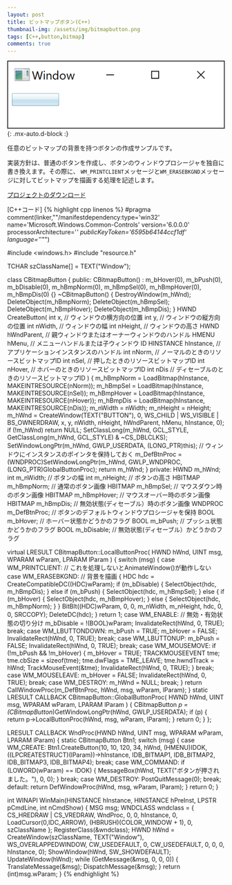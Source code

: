 ```yaml
---
layout: post
title: ビットマップボタン(C++)
thumbnail-img: /assets/img/bitmapbutton.png
tags: [C++,button,bitmap]
comments: true
---
```


![](/assets/img/bitmapbutton.png){: .mx-auto.d-block :}

任意のビットマップの背景を持つボタンの作成サンプルです。

実装方針は、普通のボタンを作成し、ボタンのウィンドウプロシージャを独自に書き換えます。その際に、
`WM_PRINTCLIENT`メッセージと`WM_ERASEBKGND`メッセージに対してビットマップを描画する処理を記述します。

[プロジェクトのダウンロード](https://github.com/kenjinote/BitmapButton/archive/master.zip)

[C++コード]
{% highlight cpp linenos %}
#pragma comment(linker,"\"/manifestdependency:type='win32' name='Microsoft.Windows.Common-Controls' version='6.0.0.0' processorArchitecture='*' publicKeyToken='6595b64144ccf1df' language='*'\"")

#include <windows.h>
#include "resource.h"

TCHAR szClassName[] = TEXT("Window");

class CBitmapButton
{
public:
  CBitmapButton() :
  m_bHover(0),
  m_bPush(0),
  m_bDisable(0),
  m_hBmpNorm(0),
  m_hBmpSel(0),
  m_hBmpHover(0),
  m_hBmpDis(0) {}
  ~CBitmapButton() {
    DestroyWindow(m_hWnd);
    DeleteObject(m_hBmpNorm);
    DeleteObject(m_hBmpSel);
    DeleteObject(m_hBmpHover);
    DeleteObject(m_hBmpDis);
  }
  HWND CreateButton(
    int x,               // ウィンドウの横方向の位置
    int y,               // ウィンドウの縦方向の位置
    int nWidth,          // ウィンドウの幅
    int nHeight,         // ウィンドウの高さ
    HWND hWndParent,     // 親ウィンドウまたはオーナーウィンドウのハンドル
    HMENU hMenu,         // メニューハンドルまたは子ウィンドウ ID
    HINSTANCE hInstance, // アプリケーションインスタンスのハンドル
    int nNorm,           // ノーマルのときのリソースビットマップID
    int nSel,            // 押したときのリソースビットマップID
    int nHover,          // ホバーのときのリソースビットマップID
    int nDis             // ディセーブルのときのリソースビットマップID
  ) {
    m_hBmpNorm = LoadBitmap(hInstance, MAKEINTRESOURCE(nNorm));
    m_hBmpSel = LoadBitmap(hInstance, MAKEINTRESOURCE(nSel));
    m_hBmpHover = LoadBitmap(hInstance, MAKEINTRESOURCE(nHover));
    m_hBmpDis = LoadBitmap(hInstance, MAKEINTRESOURCE(nDis));
    m_nWidth = nWidth;
    m_nHeight = nHeight;
    m_hWnd = CreateWindow(TEXT("BUTTON"), 0, WS_CHILD | WS_VISIBLE | BS_OWNERDRAW,
      x, y, nWidth, nHeight, hWndParent, hMenu, hInstance, 0);
    if (!m_hWnd) return NULL;
    SetClassLong(m_hWnd, GCL_STYLE, GetClassLong(m_hWnd, GCL_STYLE) & ~CS_DBLCLKS);
    SetWindowLongPtr(m_hWnd, GWLP_USERDATA, (LONG_PTR)this); // ウィンドウにインスタンスのポインタを保持しておく
    m_DefBtnProc = (WNDPROC)SetWindowLongPtr(m_hWnd, GWLP_WNDPROC, (LONG_PTR)GlobalButtonProc);
    return m_hWnd;
  }
private:
  HWND m_hWnd;
  int m_nWidth;      // ボタンの幅
  int m_nHeight;      // ボタンの高さ
  HBITMAP m_hBmpNorm;    // 通常のボタン画像
  HBITMAP m_hBmpSel;    // マウスダウン時のボタン画像
  HBITMAP m_hBmpHover;  // マウスオーバー時のボタン画像
  HBITMAP m_hBmpDis;    // 無効状態(ディセーブル）時のボタン画像
  WNDPROC m_DefBtnProc;  // ボタンのデフォルトウィンドウプロシージャを保持
  BOOL m_bHover;      // ホーバー状態かどうかのフラグ
  BOOL m_bPush;      // プッシュ状態かどうかのフラグ
  BOOL m_bDisable;    // 無効状態(ディセーブル）かどうかのフラグ

  virtual LRESULT CBitmapButton::LocalButtonProc(
    HWND hWnd,
    UINT msg,
    WPARAM wParam,
    LPARAM lParam
  ) {
    switch (msg) {
    case WM_PRINTCLIENT: // これを処理しないとAnimateWindow()が動作しない
    case WM_ERASEBKGND: // 背景を描画
    {
      HDC hdc = CreateCompatibleDC((HDC)wParam);
      if (m_bDisable) {
        SelectObject(hdc, m_hBmpDis);
      } else if (m_bPush) {
        SelectObject(hdc, m_hBmpSel);
      } else {
        if (m_bHover) {
          SelectObject(hdc, m_hBmpHover);
        } else {
          SelectObject(hdc, m_hBmpNorm);
        }
      }
      BitBlt((HDC)wParam, 0, 0, m_nWidth, m_nHeight, hdc, 0, 0, SRCCOPY);
      DeleteDC(hdc);
    }
    return 1;
    case WM_ENABLE: // 無効・有効状態の切り分け
      m_bDisable = !(BOOL)wParam;
      InvalidateRect(hWnd, 0, TRUE);
      break;
    case WM_LBUTTONDOWN:
      m_bPush = TRUE;
      m_bHover = FALSE;
      InvalidateRect(hWnd, 0, TRUE);
      break;
    case WM_LBUTTONUP:
      m_bPush = FALSE;
      InvalidateRect(hWnd, 0, TRUE);
      break;
    case WM_MOUSEMOVE:
      if (!m_bPush && !m_bHover) {
        m_bHover = TRUE;
        TRACKMOUSEEVENT  tme;
        tme.cbSize = sizeof(tme);
        tme.dwFlags = TME_LEAVE;
        tme.hwndTrack = hWnd;
        TrackMouseEvent(&tme);
        InvalidateRect(hWnd, 0, TRUE);
      }
      break;
    case WM_MOUSELEAVE:
      m_bHover = FALSE;
      InvalidateRect(hWnd, 0, TRUE);
      break;
    case WM_DESTROY:
      m_hWnd = NULL;
      break;
    }
    return CallWindowProc(m_DefBtnProc, hWnd, msg, wParam, lParam);
  }
  static LRESULT CALLBACK CBitmapButton::GlobalButtonProc(
    HWND hWnd,
    UINT msg,
    WPARAM wParam,
    LPARAM lParam
  ) {
    CBitmapButton *p = (CBitmapButton*)GetWindowLongPtr(hWnd, GWLP_USERDATA);
    if (p) {
      return p->LocalButtonProc(hWnd, msg, wParam, lParam);
    }
    return 0;
  }
};

LRESULT CALLBACK WndProc(HWND hWnd, UINT msg, WPARAM wParam, LPARAM lParam)
{
  static CBitmapButton Btn1;
  switch (msg) {
  case WM_CREATE:
    Btn1.CreateButton(10, 10, 120, 34, hWnd, (HMENU)IDOK,
      ((LPCREATESTRUCT)(lParam))->hInstance,
      IDB_BITMAP1, IDB_BITMAP2, IDB_BITMAP3, IDB_BITMAP4);
    break;
  case WM_COMMAND:
    if (LOWORD(wParam) == IDOK) {
      MessageBox(hWnd, TEXT("ボタンが押されました。"), 0, 0);
    }
    break;
  case WM_DESTROY:
    PostQuitMessage(0);
    break;
  default:
    return DefWindowProc(hWnd, msg, wParam, lParam);
  }
  return 0;
}

int WINAPI WinMain(HINSTANCE hInstance, HINSTANCE hPreInst, LPSTR pCmdLine, int nCmdShow)
{
  MSG msg;
  WNDCLASS wndclass = { CS_HREDRAW | CS_VREDRAW, WndProc, 0, 0, hInstance, 0,
    LoadCursor(0,IDC_ARROW), (HBRUSH)(COLOR_WINDOW + 1), 0, szClassName };
  RegisterClass(&wndclass);
  HWND hWnd = CreateWindow(szClassName, TEXT("Window"), WS_OVERLAPPEDWINDOW,
    CW_USEDEFAULT, 0, CW_USEDEFAULT, 0, 0, 0, hInstance, 0);
  ShowWindow(hWnd, SW_SHOWDEFAULT);
  UpdateWindow(hWnd);
  while (GetMessage(&msg, 0, 0, 0)) {
    TranslateMessage(&msg);
    DispatchMessage(&msg);
  }
  return (int)msg.wParam;
}
{% endhighlight %}